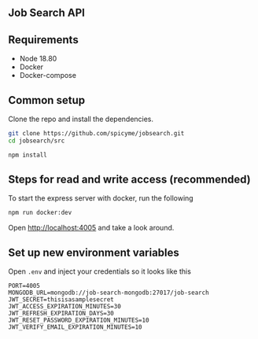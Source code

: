 ## Job Search API

## Requirements

* Node 18.80
* Docker
* Docker-compose

## Common setup

Clone the repo and install the dependencies.

```bash
git clone https://github.com/spicyme/jobsearch.git
cd jobsearch/src
```

```bash
npm install
```

## Steps for read and write access (recommended)

To start the express server with docker, run the following

```bash
npm run docker:dev
```

Open [http://localhost:4005](http://localhost:4005) and take a look around.

## Set up new environment variables
Open `.env` and inject your credentials so it looks like this

```
PORT=4005
MONGODB_URL=mongodb://job-search-mongodb:27017/job-search
JWT_SECRET=thisisasamplesecret
JWT_ACCESS_EXPIRATION_MINUTES=30
JWT_REFRESH_EXPIRATION_DAYS=30
JWT_RESET_PASSWORD_EXPIRATION_MINUTES=10
JWT_VERIFY_EMAIL_EXPIRATION_MINUTES=10

```